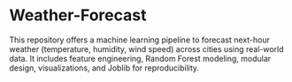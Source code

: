 # Weather-Forecast
This repository offers a machine learning pipeline to forecast next-hour weather (temperature, humidity, wind speed) across cities using real-world data. It includes feature engineering, Random Forest modeling, modular design, visualizations, and Joblib for reproducibility. 
